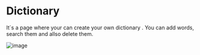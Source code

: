# Dictionary
It`s a page where your can create your own dictionary . You can add words, search them and allso delete them.


![image](https://user-images.githubusercontent.com/114289500/210746934-618059a0-8afa-4de7-afa9-3f78a735a277.png)
